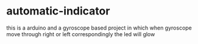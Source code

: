 # automatic-indicator
this is a arduino and a gyroscope based project in which when gyroscope move through right or left correspondingly the led will glow 
